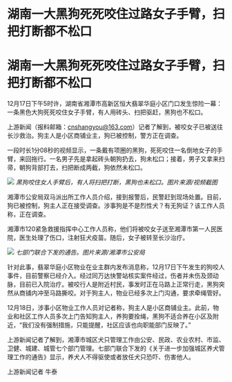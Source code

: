 # 湖南一大黑狗死死咬住过路女子手臂，扫把打断都不松口

# 湖南一大黑狗死死咬住过路女子手臂，扫把打断都不松口

12月17日下午5时许，湖南省湘潭市高新区恒大翡翠华庭小区门口发生惊险一幕：一条黑色大狗死死咬住女子手臂，有人用砖头、扫把驱赶，黑狗也不松口。

上游新闻（报料邮箱：cnshangyou@163.com）记者了解到，被咬女子已被送往长沙救治。狗主人是小区商铺业主，狗已被控制，警方正在调查。

一段时长1分08秒的视频显示，一条戴有项圈的黑狗，死死咬住一名倒地女子的手臂，来回拖行。一名男子先是拿起砖头朝狗扔去，狗未松口；接着，男子又拿来扫帚，朝狗背部打去，扫把断成两截，狗依然未松口。

![](https://inews.gtimg.com/om_bt/OguZO7wYxDT7MtkYmhEf-0ZVeHJH22IgYbDwN1wxCXYvUAA/1000)
_黑狗咬住女人手臂后，有人将扫把打断，黑狗也未松口。图片来源/视频截图_

湘潭市公安局双马派出所工作人员介绍，接到报警后，民警赶到现场处置。目前，狗已被控制，狗主人正在接受调查。涉事狗是不是烈性犬？有无狗证？该工作人员称，正在调查。

湘潭市120紧急救援指挥中心工作人员称，他们将被咬女子送至湘潭市第一人民医院，医生处理了伤口，注射狂犬疫苗。随后，女子被转至长沙治疗。

![](https://inews.gtimg.com/om_bt/OEEB-31F93lzSiEdz5uufRUPuvLw1dy6SD9klx_70XSUAAA/1000)
_七部门联合下发的通告。图片来源/湘潭市公安局_

针对此事，翡翠华庭小区物业在业主群内发布消息称，12月17日下午发生的狗咬人事件，目前警察已经介入。经过同万达快警站核实案件经过，伤者并未伤及颈动脉，目前已入院治疗。被咬行人是附近村民，事发时正在马路上正常行走，黑狗突然从商铺内冲至马路撕咬。对于狗主人，物业已经多次上门沟通，要求牵绳管好。

12月18日，涉事小区物业工作人员对记者称，狗主人是小区商铺业主。此前，物业和社区工作人员多次上门告知狗主人，养狗要拴绳，黑狗不适合养在小区及附近，“我们没有强制措施，只能提醒，社区应该也向职能部门反映了。”

上游新闻记者了解到，湘潭市城区犬只管理工作由公安、民政、农业农村、市监、卫健、城建、城管七个部门管理。七部门联合下发的《关于进一步加强城区养犬管理工作的通告》显示，养犬人不得驱使或者放任犬只恐吓、伤害他人。

上游新闻记者 牛泰

